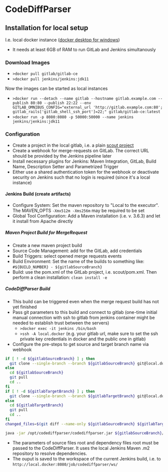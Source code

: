# CodeDiffParser

## Installation for local setup
I.e. local docker instance ([docker desktop for windows](https://docs.docker.com/docker-for-windows/))
- It needs at least 6GB of RAM to run GitLab and Jenkins simultanously

### Download Images
- `>docker pull gitlab/gitlab-ce`
- `>docker pull jenkins/jenkins:jdk11`

Now the images can be started as local instances
- `>docker run --detach --name gitlab --hostname gitlab.example.com --publish 80:80 --publish 22:22 --env GITLAB_OMNIBUS_CONFIG="external_url 'http://gitlab.example.com:80'; gitlab_rails['gitlab_shell_ssh_port']=22;" gitlab/gitlab-ce:latest`
- `>docker run -p 8080:8080 -p 50000:50000 --name jenkins jenkins/jenkins:jdk11`

### Configuration
- Create a project in the local gitlab, i.e. a plain [scout project](https://www.eclipse.org/scout/)
- Create a webhook for merge-requests on GitLab. The correct URL should be provided by the Jenkins pipeline later
- Install necessary plugins for Jenkins: Maven Integration, GitLab, Build Name, Description Setter and Parametrized Trigger
- Either use a shared authentication token for the webhook or deactivate security on Jenkins such that no login is required (since it's a local instance)

#### Jenkins Build (create artifacts)
- Configure System: Set the maven repository to "Local to the executor". The MAVEN_OPTS `-Xmx512m -Xms256m` may be required to be set
- Global Tool Configuration: Add a Maven installation (i.e. v. 3.6.3) and let it install from Apache directly

##### Maven Project Build for MergeRequest
- Create a new maven project build
- Source Code Management: add for the GitLab, add credentials
- Build Triggers: select opened merge requests events
- Build Environment: Set the name of the builds to something like: `#${BUILD_NUMBER} - ${gitlabSourceBranch}`
- Build: use the pom.xml of the GitLab project, i.e. scout/pom.xml. Then perform a clean installation: `clean install -e`

##### CodeDiffParser Build
- This build can be triggered even when the merge request build has not yet finished
- Pass git parameters to this build and connect to gitlab (one-time initial manual connection with ssh to gitlab from jenkins container might be needed to establish trust between the servers)
  - `>docker exec -it jenkins /bin/bash`
  - `>ssh -A local.docker` (e.g. your gitlab url, make sure to set the ssh private key credentials in docker and the public one in gitlab)
- Configure the pre-steps to get source and target branch name via webhook
```bash
if [ ! -d ${gitlabSourceBranch} ] ; then
  git clone --single-branch --branch ${gitlabSourceBranch} git@local.docker:root/scout ${gitlabSourceBranch}
else
  cd ${gitlabSourceBranch}
  git pull
  cd ..
fi
if [ ! -d ${gitlabTargetBranch} ] ; then
  git clone --single-branch --branch ${gitlabTargetBranch} git@local.docker:root/scout ${gitlabTargetBranch}
else
  cd ${gitlabTargetBranch}
  git pull
  cd ..
fi
changed_files=$(git diff --name-only ${gitlabSourceBranch} ${gitlabTargetBranch} | grep -v ".git" | grep -E "${gitlabSourceBranch}|${gitlabTargetBranch}" | sed "s/^\($gitlabTargetBranch\|$gitlabSourceBranch\)//" | tr "\n" ",")

java -jar /opt/codediffparser/codediffparser.jar ${gitlabSourceBranch}/ ${gitlabTargetBranch}/ ${JENKINS_HOME}/.m2/ $changed_files > "${gitlabMergeRequestId}.json"
```
- The parameters of source files root and dependency files root must be passed to the CodeDiffParser. It uses the local Jenkins Maven .m2 repository to resolve dependencies.
- The ouput is saved to the workspace of the current Jenkins build, i.e. to `http://local.docker:8080/job/codediffparser/ws/`


